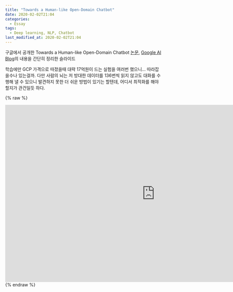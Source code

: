 ```yaml
---
title: "Towards a Human-like Open-Domain Chatbot"
date: 2020-02-02T21:04
categories:
  - Essay
tags:
  - Deep learning, NLP, Chatbot
last_modified_at: 2020-02-02T21:04
---
```


구글에서 공개한 Towards a Human-like Open-Domain Chatbot [논문](https://arxiv.org/abs/2001.09977),
[Google AI Blog](https://ai.googleblog.com/2020/01/towards-conversational-agent-that-can.html)의 내용을 간단히 정리한 슬라이드

학습에만 GCP 가격으로 따졌을때 대략 17억원이 드는 실험을 여러번 했으니... 따라잡을수나 있는걸까.
다만 사람의 뇌는 저 방대한 데이터를 136번씩 읽지 않고도 대화를 수행해 낼 수 있으니 발견하지 못한 더 쉬운 방법이 있기는 할텐데,
어디서 최적화를 해야할지가 관건일듯 하다.


{% raw %}
<iframe src="https://docs.google.com/presentation/d/e/2PACX-1vS62uhnilNc9AOuxqexSO1tDpG6dg-BOjrIN2OxVWdjFU4l6yqxLUyDvmeAcOcsj61nGF9e3KAZM7lk/embed?start=false&loop=false&delayms=3000" frameborder="0" width="960" height="569" allowfullscreen="true" mozallowfullscreen="true" webkitallowfullscreen="true"></iframe>
{% endraw %}